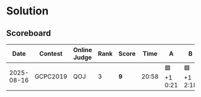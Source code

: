
# Solution
## Scoreboard

| Date       | Contest   | Online Judge | Rank | Score | Time   | A           | B           | C           | D  | E           | F           | G           | H           | I           | J           | K  | L  | M           |
|------------|-----------|--------------|------|-------|--------|-------------|-------------|-------------|----|-------------|-------------|-------------|-------------|-------------|-------------|----|----|-------------|
| 2025-08-16 | GCPC2019  | QOJ          | 3    | **9** | 20:58  | 🟩+1<br>0:21 | 🟩+1<br>2:18 | 🟩✔<br>3:49 |    | 🟩+2<br>0:49 | 🟩✔<br>2:41 | 🟥-12<br>-- | 🟩+8<br>4:16 | 🟩✔<br>1:24 | 🟩✔<br>0:16 |    |    | 🟩✔<br>0:44 |
